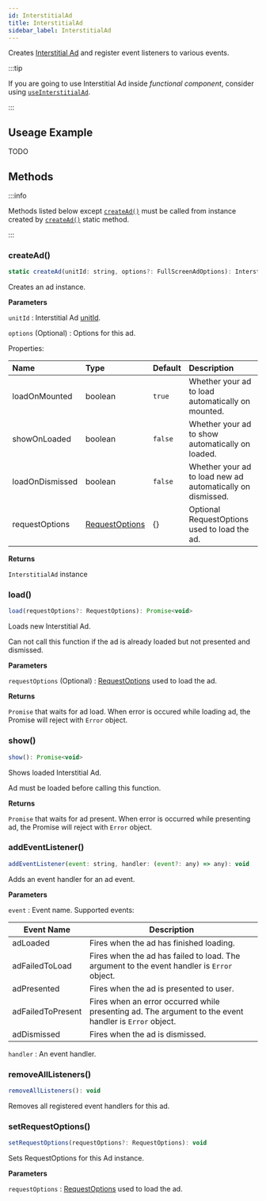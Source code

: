 ```yaml
---
id: InterstitialAd
title: InterstitialAd
sidebar_label: InterstitialAd
---
```


Creates [Interstitial Ad](https://developers.google.com/admob/android/interstitial) and register event listeners to various events.

:::tip

If you are going to use Interstitial Ad inside _functional component_, consider using [`useInterstitialAd`](useInterstitialAd).

:::

## Useage Example

TODO

## Methods

:::info

Methods listed below except [`createAd()`](#createad) must be called from instance created by [`createAd()`](#createad) static method.

:::

### createAd()

```js
static createAd(unitId: string, options?: FullScreenAdOptions): InterstitialAd
```

Creates an ad instance.

**Parameters**

`unitId` : Interstitial Ad [unitId](https://support.google.com/admob/answer/7356431).

`options` (Optional) : Options for this ad. 

Properties:

| Name            | Type                             | Default | Description                                                |
| :-------------- | :------------------------------- | :------ | :--------------------------------------------------------- |
| loadOnMounted   | boolean                          | `true`  | Whether your ad to load automatically on mounted.          |
| showOnLoaded    | boolean                          | `false` | Whether your ad to show automatically on loaded.           |
| loadOnDismissed | boolean                          | `false` | Whether your ad to load new ad automatically on dismissed. |
| requestOptions  | [RequestOptions](RequestOptions) | {}      | Optional RequestOptions used to load the ad.               |

**Returns**

`InterstitialAd` instance

### load()

```js
load(requestOptions?: RequestOptions): Promise<void>
```

Loads new Interstitial Ad.

Can not call this function if the ad is already loaded but not presented and dismissed. 

**Parameters**

`requestOptions` (Optional) : [RequestOptions](RequestOptions) used to load the ad. 

**Returns**

`Promise` that waits for ad load. When error is occured while loading ad, the Promise will reject with `Error` object.

### show()

```js
show(): Promise<void>
```

Shows loaded Interstitial Ad. 

Ad must be loaded before calling this function. 

**Returns**

`Promise` that waits for ad present. When error is occurred while presenting ad, the Promise will reject with `Error` object.

### addEventListener()

```js
addEventListener(event: string, handler: (event?: any) => any): void
```

Adds an event handler for an ad event.

**Parameters**

`event` : Event name. Supported events:

| Event Name        | Description                                                                                            |
| ----------------- | ------------------------------------------------------------------------------------------------------ |
| adLoaded          | Fires when the ad has finished loading.                                                                |
| adFailedToLoad    | Fires when the ad has failed to load. The argument to the event handler is `Error` object.             |
| adPresented       | Fires when the ad is presented to user.                                                                |
| adFailedToPresent | Fires when an error occurred while presenting ad. The argument to the event handler is `Error` object. |
| adDismissed       | Fires when the ad is dismissed.                                                                        |

`handler` : An event handler.

### removeAllListeners()

```js
removeAllListeners(): void
```

Removes all registered event handlers for this ad.

### setRequestOptions()

```js
setRequestOptions(requestOptions?: RequestOptions): void
```

Sets RequestOptions for this Ad instance.

**Parameters**

`requestOptions` : [RequestOptions](RequestOptions) used to load the ad.